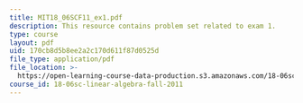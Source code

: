 ```yaml
---
title: MIT18_06SCF11_ex1.pdf
description: This resource contains problem set related to exam 1.
type: course
layout: pdf
uid: 170cb8d5b8ee2a2c170d611f87d0525d
file_type: application/pdf
file_location: >-
  https://open-learning-course-data-production.s3.amazonaws.com/18-06sc-linear-algebra-fall-2011/170cb8d5b8ee2a2c170d611f87d0525d_MIT18_06SCF11_ex1.pdf
course_id: 18-06sc-linear-algebra-fall-2011
---
```


